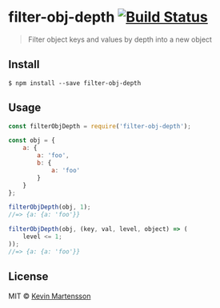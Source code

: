 # filter-obj-depth [![Build Status](https://travis-ci.org/kevva/filter-obj-depth.svg?branch=master)](https://travis-ci.org/kevva/filter-obj-depth)

> Filter object keys and values by depth into a new object


## Install

```
$ npm install --save filter-obj-depth
```


## Usage

```js
const filterObjDepth = require('filter-obj-depth');

const obj = {
	a: {
		a: 'foo',
		b: {
			a: 'foo'
		}
	}
};

filterObjDepth(obj, 1);
//=> {a: {a: 'foo'}}

filterObjDepth(obj, (key, val, level, object) => (
	level <= 1;
));
//=> {a: {a: 'foo'}}
```


## License

MIT © [Kevin Martensson](http://github.com/kevva)

